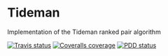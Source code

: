 # Tideman

Implementation of the Tideman ranked pair algorithm

[![Travis status](https://img.shields.io/travis/pivot-libre/tideman/0.x.svg)](https://travis-ci.org/pivot-libre/tideman/)
[![Coveralls coverage](https://img.shields.io/coveralls/pivot-libre/tideman/0.x.svg)](https://coveralls.io/github/pivot-libre/tideman)
[![PDD status](http://www.0pdd.com/svg?name=pivot-libre/tideman)](http://www.0pdd.com/p?name=pivot-libre/tideman)
